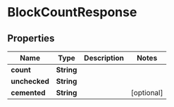 

# BlockCountResponse

## Properties

Name | Type | Description | Notes
------------ | ------------- | ------------- | -------------
**count** | **String** |  | 
**unchecked** | **String** |  | 
**cemented** | **String** |  |  [optional]



